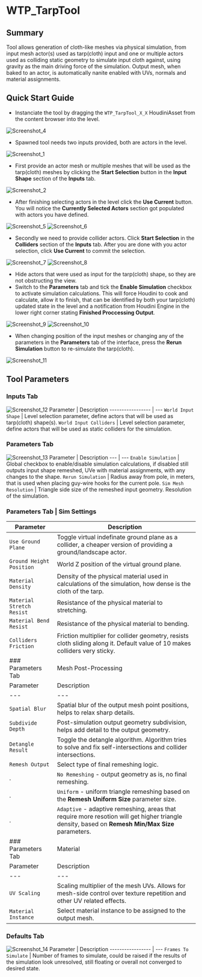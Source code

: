 # WTP_TarpTool
## Summary
Tool allows generation of cloth-like meshes via physical simulation, from input mesh actor(s) used as tarp(cloth) input and one or multiple actors used as colliding static geometry to simulate input cloth against, using gravity as the main driving force of the simulation. Output mesh, when baked to an actor, is automatically nanite enabled with UVs, normals and material assignments.
## Quick Start Guide
* Instanciate the tool by dragging the `WTP_TarpTool_X_X` HoudiniAsset from the content browser into the level.

![Screenshot_4](https://github.com/user-attachments/assets/d6cf96e6-61d5-4b09-8430-366a0234a7b1)

* Spawned tool needs two inputs provided, both are actors in the level.

![Screenshot_1](https://github.com/user-attachments/assets/a9eac81f-3551-42a6-81fe-b370bee72f94)

* First provide an actor mesh or multiple meshes that will be used as the tarp(cloth) meshes by clicking the **Start Selection** button in the **Input Shape** section of the **Inputs** tab.

![Screenshot_2](https://github.com/user-attachments/assets/3addd0ad-c73f-4096-9624-bcc74b6d2fb8)

* After finishing selecting actors in the level click the **Use Current** button. You will notice the **Currently Selected Actors** section got populated with actors you have defined.

![Screenshot_5](https://github.com/user-attachments/assets/8491fa39-a3b4-4836-ba1a-b865e10674ff)
![Screenshot_6](https://github.com/user-attachments/assets/4998f06f-fe63-4f38-9032-9ff67cbc01c4)

* Secondly we need to provide collider actors. Click **Start Selection** in the **Colliders** section of the **Inputs** tab. After you are done with you actor selection, click **Use Current** to commit the selection.

![Screenshot_7](https://github.com/user-attachments/assets/92abcaf3-8f53-414a-a57c-5590e1b527ee)
![Screenshot_8](https://github.com/user-attachments/assets/b95c9c9a-d356-4eb4-b10e-9d23c91717d4)

* Hide actors that were used as input for the tarp(cloth) shape, so they are not obstructing the view.
* Switch to the **Parameters** tab and tick the **Enable Simulation** checkbox to activate simulation calculations. This will force Houdini to cook and calculate, allow it to finish, that can be identified by both your tarp(cloth) updated state in the level and a notification from Houdini Engine in the lower right corner stating **Finished Proccessing Output**.

![Screenshot_9](https://github.com/user-attachments/assets/5f9a5959-befa-4788-b7b0-06812915e98a)
![Screenshot_10](https://github.com/user-attachments/assets/7e6d5846-4a90-4f3b-8486-c4a3dabf4c0a)

* When changing position of the input meshes or changing any of the parameters in the **Parameters** tab of the interface, press the **Rerun Simulation** button to re-simulate the tarp(cloth).

![Screenshot_11](https://github.com/user-attachments/assets/c470a427-fbe9-4984-84d6-fc6dcbbe6d9a)

## Tool Parameters
### Inputs Tab
![Screenshot_12](https://github.com/user-attachments/assets/af5fd95e-3e53-4725-9b95-c9085cac547b)
Parameter | Description
----------------- | ---
`World Input Shape` | Level selection parameter, define actors that will be used as tarp(cloth) shape(s).
`World Input Colliders` | Level selection parameter, define actors that will be used as static colliders for the simulation. 

### Parameters Tab
![Screenshot_13](https://github.com/user-attachments/assets/58f85def-5219-46b5-a0ae-8c69dcca78a1)
Parameter | Description
--- | ---
`Enable Simulation` | Global checkbox to enable/disable simulation calculations, if disabled still outputs input shape remeshed, UVe with material assignments, with any changes to the shape.
`Rerun Simulation` | Radius away from pole, in meters, that is used when placing guy-wire hooks for the current pole.
`Sim Mesh Resolution` | Triangle side size of the remeshed input geometry. Resolution of the simulation.
### Parameters Tab | Sim Settings
Parameter | Description
--- | ---
`Use Ground Plane` | Toggle virtual indefinate ground plane as a collider, a cheaper version of providing a ground/landscape actor.
`Ground Height Position` | World Z position of the virtual ground plane.
`Material Density` | Density of the physical material used in calculations of the simulation, how dense is the cloth of the tarp.
`Material Stretch Resist` | Resistance of the physical material to stretching.
`Material Bend Resist` | Resistance of the physical material to bending.
`Colliders Friction` | Friction multiplier for collider geometry, resists cloth sliding along it. Default value of 10 makes colliders very sticky.
### Parameters Tab | Mesh Post-Processing
Parameter | Description
--- | ---
`Spatial Blur` | Spatial blur of the output mesh point positions, helps to relax sharp details.
`Subdivide Depth` | Post-simulation output geometry subdivision, helps add detail to the output geometry.
`Detangle Result` | Toggle the detangle algorithm. Algorithm tries to solve and fix self-intersections and collider intersections.
`Remesh Output` | Select type of final remeshing logic.
. | `No Remeshing` - output geometry as is, no final remeshing.
. | `Uniform` - uniform triangle remeshing based on the **Remesh Uniform Size** parameter size.
. | `Adaptive` - adaptive remeshing, areas that require more resotion will get higher triangle density, based on **Remesh Min/Max Size** parameters.
### Parameters Tab | Material
Parameter | Description
--- | ---
`UV Scaling` | Scaling multiplier of the mesh UVs. Allows for mesh-side control over texture repetition and other UV related effects.
`Material Instance` | Select material instance to be assigned to the output mesh.

### Defaults Tab
![Screenshot_14](https://github.com/user-attachments/assets/7639ef1f-e7d3-41a2-8e8f-d1819e1c0c1f)
Parameter | Description
----------------- | ---
`Frames To Simulate` | Number of frames to simulate, could be raised if the results of the simulation look unresolved, still floating or overall not converged to desired state.
